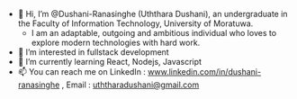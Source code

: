 - 👋 Hi, I’m @Dushani-Ranasinghe (Uththara Dushani), an undergraduate in the Faculty of Information Technology, University of Moratuwa. 
    - I am an adaptable, outgoing and ambitious individual who loves to explore modern technologies with hard work.
- 👀 I’m interested in fullstack development 
- 🌱 I’m currently learning React, Nodejs, Javascript
- 📫 You can reach me on LinkedIn : www.linkedin.com/in/dushani-ranasinghe , Email : uththaradushani@gmail.com

<!---
Dushani-Ranasinghe/Dushani-Ranasinghe is a ✨ special ✨ repository because its `README.md` (this file) appears on your GitHub profile.
You can click the Preview link to take a look at your changes.
--->
